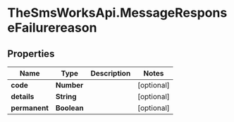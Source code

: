 # TheSmsWorksApi.MessageResponseFailurereason

## Properties
Name | Type | Description | Notes
------------ | ------------- | ------------- | -------------
**code** | **Number** |  | [optional] 
**details** | **String** |  | [optional] 
**permanent** | **Boolean** |  | [optional] 


